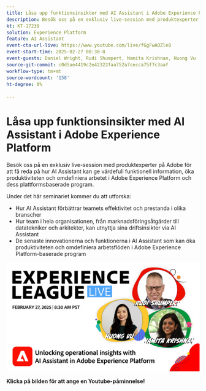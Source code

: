 ```yaml
---
title: Låsa upp funktionsinsikter med AI Assistant i Adobe Experience Platform
description: Besök oss på en exklusiv live-session med produktexperter på Adobe för att få reda på hur AI Assistant kan ge värdefull funktionell information, öka produktiviteten och omdefiniera arbetet i Adobe Experience Platform och dess plattformsbaserade program.
kt: KT-17230
solution: Experience Platform
feature: AI Assistant
event-cta-url-live: https://www.youtube.com/live/fGgFwAOZle8
event-start-time: 2025-02-27 08:30-8
event-guests: Daniel Wright, Rudi Shumpert, Namita Krishnan, Huong Vu
source-git-commit: c0d5ae4419c2e42322faa752a7cecca75f7c3aaf
workflow-type: tm+mt
source-wordcount: '158'
ht-degree: 0%

---
```


# Låsa upp funktionsinsikter med AI Assistant i Adobe Experience Platform

Besök oss på en exklusiv live-session med produktexperter på Adobe för att få reda på hur AI Assistant kan ge värdefull funktionell information, öka produktiviteten och omdefiniera arbetet i Adobe Experience Platform och dess plattformsbaserade program.

Under det här seminariet kommer du att utforska:

* Hur AI Assistant förbättrar teamets effektivitet och prestanda i olika branscher
* Hur team i hela organisationen, från marknadsföringsåtgärder till datatekniker och arkitekter, kan utnyttja sina driftsinsikter via AI Assistant
* De senaste innovationerna och funktionerna i AI Assistant som kan öka produktiviteten och omdefiniera arbetsflöden i Adobe Experience Platform-baserade program

[![ExL LIVE feb 27 2025](assets/WebBanner-02-27-25.jpg)](https://www.youtube.com/live/fGgFwAOZle8)

**Klicka på bilden för att ange en Youtube-påminnelse!**
